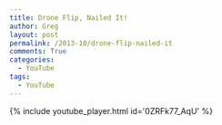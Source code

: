 ```yaml
---
title: Drone Flip, Nailed It!
author: Greg
layout: post
permalink: /2013-10/drone-flip-nailed-it
comments: True
categories:
  - YouTube
tags:
  - YouTube
---
```


{% include youtube_player.html id='0ZRFk77_AqU' %}
